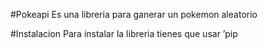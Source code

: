 #Pokeapi
Es una libreria para ganerar un pokemon aleatorio

#Instalacion
Para instalar la libreria tienes que usar ’pip